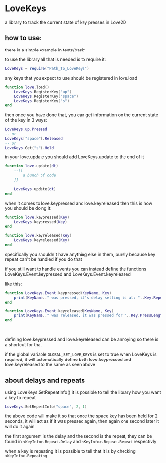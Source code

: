 # LoveKeys
a library to track the current state of key presses in Love2D


## how to use:
there is a simple example in tests/basic

to use the library all that is needed is to require it:

```lua
LoveKeys = require("Path_To_LoveKeys")
```

any keys that you expect to use should be registered in love.load

```lua
function love.load()
	LoveKeys.RegisterKey("up")
	LoveKeys.RegisterKey("space")
	LoveKeys.RegisterKey("s")
end
```

then once you have done that, you can get information on the current state of the key in 3 ways:

```lua
LoveKeys.up.Pressed
-- or
LoveKeys["space"].Released
-- or
LoveKeys.Get("s").Held
```

in your love.update you should add LoveKeys.update to the end of it

```lua
function love.update(dt)
	--[[
		a bunch of code
	]]

	LoveKeys.update(dt)
end
```

when it comes to love.keypressed and love.keyreleased then this is how you should be doing it:

```lua
function love.keypressed(Key)
	LoveKeys.keypressed(Key)
end

function love.keyreleased(Key)
	LoveKeys.keyreleased(Key)
end
```

specifically you shouldn't have anything else in them, purely because key repeat can't be handled if you do that

if you still want to handle events you can instead define the functions LoveKeys.Event.keypressed and LoveKeys.Event.keyreleased

like this:

```lua
function LoveKeys.Event.keypressed(KeyName, Key)
	print(KeyName.." was pressed, it's delay setting is at: "..Key.Repeat.Delay)
end

function LoveKeys.Event.keyreleased(KeyName, Key)
	print(KeyName.." was released, it was pressed for "..Key.PressLength.." seconds")
end
```

&nbsp;

defining love.keypressed and love.keyreleased can be annoying so there is a shortcut for that

if the global variable `GLOBAL_SET_LOVE_KEYS` is set to true when LoveKeys is required, it will automatically define both love.keypressed and love.keyreleased to the same as seen above

## about delays and repeats

using LoveKeys.SetRepeatInfo() it is possible to tell the library how you want a key to repeat

```lua
LoveKeys.SetRepeatInfo("space", 2, 1)
```

the above code will make it so that once the space key has been held for 2 seconds, it will act as if it was pressed again, then again one second later it will do it again

the first argument is the delay and the second is the repeat, they can be found in `<KeyInfo>.Repeat.Delay` and `<KeyInfo>.Repeat.Repeat` respectivly

when a key is repeating it is possible to tell that it is by checking `<KeyInfo>.Repeating`